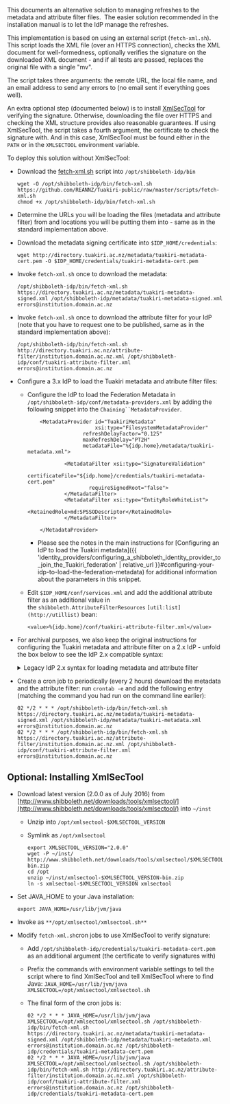 
This documents an alternative solution to managing refreshes to the metadata and attribute filter files.  The easier solution recommended in the installation manual is to let the IdP manage the refreshes.

This implementation is based on using an external script (`fetch-xml.sh`). This script loads the XML file (over an HTTPS connection), checks the XML document for well-formedness, optionally verifies the signature on the downloaded XML document - and if all tests are passed, replaces the original file with a single "mv".

The script takes three arguments: the remote URL, the local file name, and an email address to send any errors to (no email sent if everything goes well).

An extra optional step (documented below) is to install [XmlSecTool](https://wiki.shibboleth.net/confluence/display/SHIB2/XmlSecTool) for verifying the signature. Otherwise, downloading the file over HTTPS and checking the XML structure provides also reasonable guarantees. If using XmlSecTool, the script takes a fourth argument, the certificate to check the signature with. And in this case, XmlSecTool must be found either in the `PATH` or in the `XMLSECTOOL` environment variable.

To deploy this solution without XmlSecTool:

*   Download the [fetch-xml.sh](https://github.com/REANNZ/Tuakiri-public/raw/master/scripts/fetch-xml.sh) script into `/opt/shibboleth-idp/bin`
    
    ```
    wget -O /opt/shibboleth-idp/bin/fetch-xml.sh https://github.com/REANNZ/Tuakiri-public/raw/master/scripts/fetch-xml.sh
    chmod +x /opt/shibboleth-idp/bin/fetch-xml.sh
    ```
    
*   Determine the URLs you will be loading the files (metadata and attribute filter) from and locations you will be putting them into - same as in the standard implementation above.
*   Download the metadata signing certificate into `$IDP_HOME/credentials`:
    
    ```
    wget http://directory.tuakiri.ac.nz/metadata/tuakiri-metadata-cert.pem -O $IDP_HOME/credentials/tuakiri-metadata-cert.pem
    ```
    
*   Invoke `fetch-xml.sh` once to download the metadata:
    
    ```
    /opt/shibboleth-idp/bin/fetch-xml.sh https://directory.tuakiri.ac.nz/metadata/tuakiri-metadata-signed.xml /opt/shibboleth-idp/metadata/tuakiri-metadata-signed.xml errors@institution.domain.ac.nz
    ```
    
*   Invoke `fetch-xml.sh` once to download the attribute filter for your IdP (note that you have to request one to be published, same as in the standard implementation above):
    
    ```
    /opt/shibboleth-idp/bin/fetch-xml.sh http://directory.tuakiri.ac.nz/attribute-filter/institution.domain.ac.nz.xml /opt/shibboleth-idp/conf/tuakiri-attribute-filter.xml errors@institution.domain.ac.nz
    ```
    
*   Configure a 3.x IdP to load the Tuakiri metadata and atribute filter files:
    
    *   Configure the IdP to load the Federation Metadata in `/opt/shibboleth-idp/conf/metadata-providers.xml` by adding the following snippet into the `Chaining``MetadataProvider`.
        
        ```
            <MetadataProvider id="TuakiriMetadata"
                              xsi:type="FilesystemMetadataProvider"
                          refreshDelayFactor="0.125"
                          maxRefreshDelay="PT2H"
                          metadataFile="%{idp.home}/metadata/tuakiri-metadata.xml">
        
                    <MetadataFilter xsi:type="SignatureValidation"
                            certificateFile="${idp.home}/credentials/tuakiri-metadata-cert.pem"
                            requireSignedRoot="false">
                    </MetadataFilter>
                    <MetadataFilter xsi:type="EntityRoleWhiteList">
                            <RetainedRole>md:SPSSODescriptor</RetainedRole>
                    </MetadataFilter>
        
            </MetadataProvider>
        ```
        
        *   Please see the notes in the main instructions for [Configuring an IdP to load the Tuakiri metadata]({{ 'identity_providers/configuring_a_shibboleth_identity_provider_to_join_the_Tuakiri_federation' | relative_url }}#configuring-your-idp-to-load-the-federation-metadata) for additional information about the parameters in this snippet.
    
      
    *   Edit `$IDP_HOME/conf/services.xml` and add the additional attribute filter as an additional value in the `shibboleth.AttributeFilterResources` `[util:list](http://utillist)` bean:
        
        ```
        <value>%{idp.home}/conf/tuakiri-attribute-filter.xml</value> 
        ```
        
*   For archival purposes, we also keep the original instructions for configuring the Tuakiri metadata and attribute filter on a 2.x IdP - unfold the box below to see the IdP 2.x compatible syntax:
    
    <details markdown="1">
    <summary>Legacy IdP 2.x syntax for loading metadata and attribute filter</summary>
    
    *   Load the metadata from the local file: add the following into `$IDP_HOME/conf/relying-party.xml` (the variation from the standard implementation above is using a `FilesystemResource` instead of a `FileBackedHttpResource`)
        *   Add the following snippet into the `ChainingMetadataProvider`:
            
            ```
                    <!-- Tuakiri -->
                    <metadata:MetadataProvider id="Tuakiri" xsi:type="metadata:ResourceBackedMetadataProvider">
                      <metadata:MetadataFilter xsi:type="metadata:ChainingFilter" xmlns="urn:mace:shibboleth:2.0:metadata">
                        <metadata:MetadataFilter xsi:type="metadata:SignatureValidation" xmlns="urn:mace:shibboleth:2.0:metadata"
                                        trustEngineRef="shibboleth.MetadataTrustEngine"
                                        requireSignedMetadata="true" />
                      </metadata:MetadataFilter>
                      <metadata:MetadataResource xsi:type="resource:FilesystemResource" file="/opt/shibboleth-idp/metadata/tuakiri-metadata.xml" />
                    </metadata:MetadataProvider>
            ```
            
        *   Same as in the standard implementation, uncomment the `<security:TrustEngine id="shibboleth.MetadataTrustEngine" xsi:type="security:StaticExplicitKeySignature">` element if it is still commented out and add in this snippet to load the metadata signing certificate
            
            ```
                    <security:Credential id="Tuakiri-FederationCredentials" xsi:type="security:X509Filesystem">
                        <security:Certificate>/opt/shibboleth-idp/credentials/tuakiri-metadata-cert.pem</security:Certificate>
                    </security:Credential>
            ```
            
    *   Load the attribute filter from a local file: Add the following entry into `<srv:Service id="shibboleth.AttributeFilterEngine"` in `$IDP_HOME/conf/service.xml`:
        
        ```
                <srv:ConfigurationResource file="/opt/shibboleth-idp/conf/tuakiri-attribute-filter.xml" xsi:type="resource:FilesystemResource" />
        ```
        
    </details>
    

*   Create a cron job to periodically (every 2 hours) download the metadata and the attribute filter: run `crontab -e` and add the following entry (matching the command you had run on the command line earlier):
    
    ```
    02 */2 * * * /opt/shibboleth-idp/bin/fetch-xml.sh https://directory.tuakiri.ac.nz/metadata/tuakiri-metadata-signed.xml /opt/shibboleth-idp/metadata/tuakiri-metadata.xml errors@institution.domain.ac.nz
    02 */2 * * * /opt/shibboleth-idp/bin/fetch-xml.sh https://directory.tuakiri.ac.nz/attribute-filter/institution.domain.ac.nz.xml /opt/shibboleth-idp/conf/tuakiri-attribute-filter.xml errors@institution.domain.ac.nz
    ```
    

## Optional: Installing XmlSecTool

*   Download latest version (2.0.0 as of July 2016) from [http://www.shibboleth.net/downloads/tools/xmlsectool/](http://www.shibboleth.net/downloads/tools/xmlsectool/) into `~/inst`
    *   Unzip into `/opt/xmlsectool-$XMLSECTOOL_VERSION`
    *   Symlink as `/opt/xmlsectool`
        
        ```
        export XMLSECTOOL_VERSION="2.0.0"
        wget -P ~/inst/ http://www.shibboleth.net/downloads/tools/xmlsectool/$XMLSECTOOL_VERSION/xmlsectool-$XMLSECTOOL_VERSION-bin.zip
        cd /opt
        unzip ~/inst/xmlsectool-$XMLSECTOOL_VERSION-bin.zip
        ln -s xmlsectool-$XMLSECTOOL_VERSION xmlsectool
        ```
        

*   Set JAVA\_HOME to your Java installation:
    
    ```
    export JAVA_HOME=/usr/lib/jvm/java
    ```
    
*   Invoke as `**/opt/xmlsectool/xmlsectool.sh**`

*   Modify `fetch-xml.sh`cron jobs to use XmlSecTool to verify signature:
    *   Add `/opt/shibboleth-idp/credentials/tuakiri-metadata-cert.pem` as an additional argument (the certificate to verify signatures with)
    *   Prefix the commands with environment variable settings to tell the script where to find XmlSecTool and tell XmlSecTool where to find Java: `JAVA_HOME=/usr/lib/jvm/java XMLSECTOOL=/opt/xmlsectool/xmlsectool.sh`
    *   The final form of the cron jobs is:
        
        ```
        02 */2 * * * JAVA_HOME=/usr/lib/jvm/java XMLSECTOOL=/opt/xmlsectool/xmlsectool.sh /opt/shibboleth-idp/bin/fetch-xml.sh https://directory.tuakiri.ac.nz/metadata/tuakiri-metadata-signed.xml /opt/shibboleth-idp/metadata/tuakiri-metadata.xml errors@institution.domain.ac.nz /opt/shibboleth-idp/credentials/tuakiri-metadata-cert.pem
        02 */2 * * * JAVA_HOME=/usr/lib/jvm/java XMLSECTOOL=/opt/xmlsectool/xmlsectool.sh /opt/shibboleth-idp/bin/fetch-xml.sh http://directory.tuakiri.ac.nz/attribute-filter/institution.domain.ac.nz.xml /opt/shibboleth-idp/conf/tuakiri-attribute-filter.xml errors@institution.domain.ac.nz /opt/shibboleth-idp/credentials/tuakiri-metadata-cert.pem
        ```

